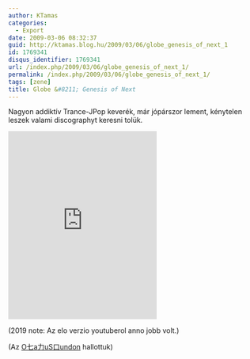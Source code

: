 ```yaml
---
author: KTamas
categories:
  - Export
date: 2009-03-06 08:32:37
guid: http://ktamas.blog.hu/2009/03/06/globe_genesis_of_next_1
id: 1769341
disqus_identifier: 1769341
url: /index.php/2009/03/06/globe_genesis_of_next_1/
permalink: /index.php/2009/03/06/globe_genesis_of_next_1/
tags: [zene]
title: Globe &#8211; Genesis of Next
---
```


Nagyon addiktív Trance-JPop keverék, már jópárszor lement, kénytelen leszek valami discographyt keresni tolük.

<iframe src="https://open.spotify.com/embed/track/6CjyRnHzVLr9DAboVBhviD" width="300" height="380" frameborder="0" allowtransparency="true" allow="encrypted-media"></iframe>

(2019 note: Az elo verzio youtuberol anno jobb volt.)

(Az <a href="http://otakusound.blog.hu/2009/03/02/globe_genesis_of_next" target="_blank">O七a力uS口undon</a> hallottuk)</p>
